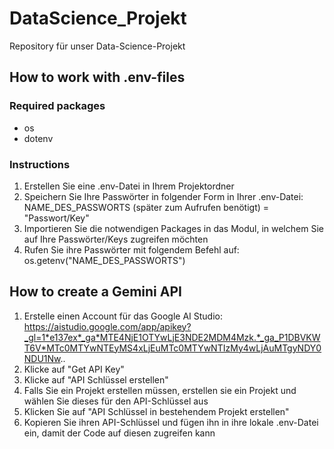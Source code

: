 # DataScience_Projekt
Repository für unser Data-Science-Projekt

## How to work with .env-files
### Required packages
- os
- dotenv

### Instructions
1. Erstellen Sie eine .env-Datei in Ihrem Projektordner
2. Speichern Sie Ihre Passwörter in folgender Form in Ihrer .env-Datei: NAME_DES_PASSWORTS (später zum Aufrufen benötigt) = "Passwort/Key"
3. Importieren Sie die notwendigen Packages in das Modul, in welchem Sie auf Ihre Passwörter/Keys zugreifen möchten
4. Rufen Sie ihre Passwörter mit folgendem Befehl auf: os.getenv("NAME_DES_PASSWORTS")

## How to create a Gemini API
1. Erstelle einen Account für das Google AI Studio: https://aistudio.google.com/app/apikey?_gl=1*e137ex*_ga*MTE4NjE1OTYwLjE3NDE2MDM4Mzk.*_ga_P1DBVKWT6V*MTc0MTYwNTEyMS4xLjEuMTc0MTYwNTIzMy4wLjAuMTgyNDY0NDU1Nw..
2. Klicke auf "Get API Key"
3. Klicke auf "API Schlüssel erstellen"
4. Falls Sie ein Projekt erstellen müssen, erstellen sie ein Projekt und wählen Sie dieses für den API-Schlüssel aus
5. Klicken Sie auf "API Schlüssel in bestehendem Projekt erstellen"
6. Kopieren Sie ihren API-Schlüssel und fügen ihn in ihre lokale .env-Datei ein, damit der Code auf diesen zugreifen kann